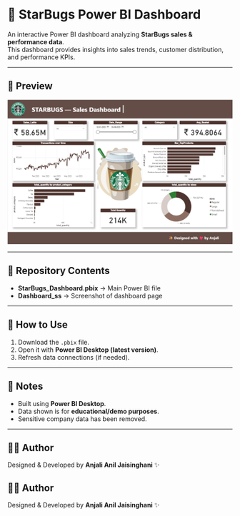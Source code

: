 # 🌟 StarBugs Power BI Dashboard

An interactive Power BI dashboard analyzing **StarBugs sales & performance data**.  
This dashboard provides insights into sales trends, customer distribution, and performance KPIs.  

---

## 📸 Preview
![Dashboard Overview](Dashboard_ss.png)

---

## 📂 Repository Contents
- **StarBugs_Dashboard.pbix** → Main Power BI file  
- **Dashboard_ss** → Screenshot of dashboard page 

---


## 🧰 How to Use
1. Download the `.pbix` file.  
2. Open it with **Power BI Desktop (latest version)**.  
3. Refresh data connections (if needed).  

---

## 📝 Notes
- Built using **Power BI Desktop**.  
- Data shown is for **educational/demo purposes**.  
- Sensitive company data has been removed.  

---


## 👩‍💻 Author
Designed & Developed by **Anjali Anil Jaisinghani** ✨
## 👩‍💻 Author
Designed & Developed by **Anjali Anil Jaisinghani** ✨
